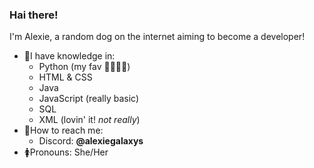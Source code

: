 ### Hai there!

<!--
**AlexieGalaxys/AlexieGalaxys** is a ✨ _special_ ✨ repository because its `README.md` (this file) appears on your GitHub profile.

Here are some ideas to get you started:

- 🔭 I’m currently working on ...
- 🌱 I’m currently learning ...
- 👯 I’m looking to collaborate on ...
- 🤔 I’m looking for help with ...
- 💬 Ask me about ...
- 📫 How to reach me: ...
- 😄 Pronouns: ...
- ⚡ Fun fact: ...
-->

I'm Alexie, a random dog on the internet aiming to become a developer!
- 🧠I have knowledge in:
  - Python (my fav 💖💖💖😩)
  - HTML & CSS
  - Java
  - JavaScript (really basic)
  - SQL
  - XML (lovin' it! *not really*)
- 📇How to reach me:
  - Discord: **@alexiegalaxys**
- 🚺Pronouns: She/Her

